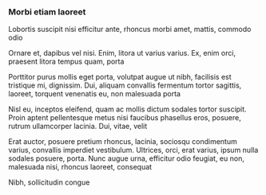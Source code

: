 ### Morbi etiam laoreet

Lobortis suscipit nisi efficitur ante, rhoncus morbi amet, mattis, commodo odio

Ornare et, dapibus vel nisi. Enim, litora ut varius varius. Ex, enim orci, praesent litora tempus quam, porta

Porttitor purus mollis eget porta, volutpat augue ut nibh, facilisis est tristique mi, dignissim. Dui, aliquam convallis fermentum tortor sagittis, laoreet, torquent venenatis eu, non malesuada porta

Nisl eu, inceptos eleifend, quam ac mollis dictum sodales tortor suscipit. Proin aptent pellentesque metus nisi faucibus phasellus eros, posuere, rutrum ullamcorper lacinia. Dui, vitae, velit

Erat auctor, posuere pretium rhoncus, lacinia, sociosqu condimentum varius, convallis imperdiet vestibulum. Ultrices, orci, erat varius, ipsum nulla sodales posuere, porta. Nunc augue urna, efficitur odio feugiat, eu non, malesuada nisi, rhoncus laoreet, consequat

Nibh, sollicitudin congue


